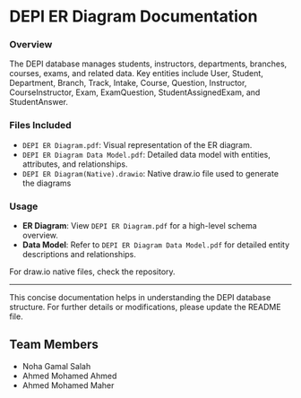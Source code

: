 # DEPI ER Diagram Documentation

### Overview
The DEPI database manages students, instructors, departments, branches, courses, exams, and related data. Key entities include User, Student, Department, Branch, Track, Intake, Course, Question, Instructor, CourseInstructor, Exam, ExamQuestion, StudentAssignedExam, and StudentAnswer.


### Files Included
- `DEPI ER Diagram.pdf`: Visual representation of the ER diagram.
- `DEPI ER Diagram Data Model.pdf`: Detailed data model with entities, attributes, and relationships.
- `DEPI ER Diagram(Native).drawio`: Native draw.io file used to generate the diagrams

### Usage
- **ER Diagram**: View `DEPI ER Diagram.pdf` for a high-level schema overview.
- **Data Model**: Refer to `DEPI ER Diagram Data Model.pdf` for detailed entity descriptions and relationships.

For draw.io native files, check the repository.

---

This concise documentation helps in understanding the DEPI database structure. For further details or modifications, please update the README file.

## Team Members
- Noha Gamal Salah
- Ahmed Mohamed Ahmed
- Ahmed Mohamed Maher
